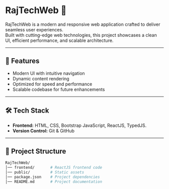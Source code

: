 # RajTechWeb 🚀

RajTechWeb is a modern and responsive web application crafted to deliver seamless user experiences.  
Built with cutting-edge web technologies, this project showcases a clean UI, efficient performance, and scalable architecture.

---

## 🌟 Features
- Modern UI with intuitive navigation
- Dynamic content rendering
- Optimized for speed and performance
- Scalable codebase for future enhancements

---

## 🛠️ Tech Stack
- **Frontend:** HTML, CSS, Bootstrap JavaScript, ReactJS, TypedJS.    
- **Version Control:** Git & GitHub  

---

## 📂 Project Structure
```bash
RajTechWeb/
│── frontend/       # ReactJS frontend code
│── public/         # Static assets
│── package.json    # Project dependencies
│── README.md       # Project documentation
